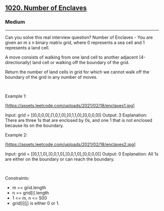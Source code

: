 <h2><a href="https://leetcode.com/problems/number-of-enclaves/">1020. Number of Enclaves</a></h2><h3>Medium</h3><hr>Can you solve this real interview question? Number of Enclaves - You are given an m x n binary matrix grid, where 0 represents a sea cell and 1 represents a land cell.

A move consists of walking from one land cell to another adjacent (4-directionally) land cell or walking off the boundary of the grid.

Return the number of land cells in grid for which we cannot walk off the boundary of the grid in any number of moves.

 

Example 1:

[https://assets.leetcode.com/uploads/2021/02/18/enclaves1.jpg]


Input: grid = [[0,0,0,0],[1,0,1,0],[0,1,1,0],[0,0,0,0]]
Output: 3
Explanation: There are three 1s that are enclosed by 0s, and one 1 that is not enclosed because its on the boundary.


Example 2:

[https://assets.leetcode.com/uploads/2021/02/18/enclaves2.jpg]


Input: grid = [[0,1,1,0],[0,0,1,0],[0,0,1,0],[0,0,0,0]]
Output: 0
Explanation: All 1s are either on the boundary or can reach the boundary.


 

Constraints:

 * m == grid.length
 * n == grid[i].length
 * 1 <= m, n <= 500
 * grid[i][j] is either 0 or 1.